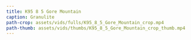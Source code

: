 ```yaml
---
title: K95 8 5 Gore Mountain
caption: Granulite
path-crop: assets/vids/fulls/K95_8_5_Gore_Mountain_crop.mp4
path-thumb: assets/vids/thumbs/K95_8_5_Gore_Mountain_crop_thumb.mp4
---
```

